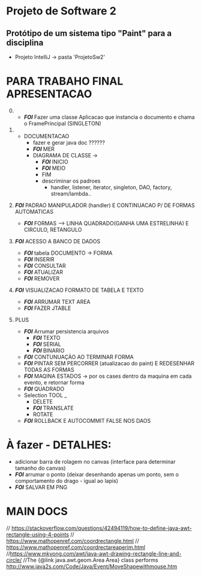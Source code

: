 # Projeto de Software 2
## Protótipo de um sistema tipo "Paint" para a disciplina

- Projeto IntelliJ -> pasta 'ProjetoSw2'





# PARA TRABAHO FINAL APRESENTACAO

0) - ***FOI*** Fazer uma classe Aplicacao que instancia o documento e chama o FramePrincipal (SINGLETON)

1) - DOCUMENTACAO
       - fazer e gerar java doc ??????
       - ***FOI*** MER
       - DIAGRAMA DE CLASSE -> 
            - ***FOI*** INICIO
            - ***FOI*** MEIO
            - FIM         
            - descriminar os padroes 
                - handler, listener, iterator, singleton, DAO, factory, stream/lambda..
    
2) ***FOI*** PADRAO MANIPULADOR (handler) E CONTINUACAO P/ DE FORMAS AUTOMATICAS
   - ***FOI*** FORMAS --> LINHA QUADRADO(GANHA UMA ESTRELINHA) E CIRCULO, RETANGULO   

3) ***FOI*** ACESSO A BANCO DE DADOS
   - ***FOI*** tabela DOCUMENTO -> FORMA  
    - ***FOI*** INSERIR
    - ***FOI*** CONSULTAR   
    - ***FOI*** ATUALIZAR
    - ***FOI*** REMOVER
    
4) ***FOI*** VISUALIZACAO FORMATO DE TABELA E TEXTO
    - ***FOI*** ARRUMAR TEXT AREA
    - ***FOI*** FAZER JTABLE 
    
5) PLUS
    - ***FOI*** Arrumar persistencia arquivos
        - ***FOI*** TEXTO
        - ***FOI*** SERIAL
        - ***FOI*** BINARIO
    - ***FOI*** CONTUNUAÇÀO AO TERMINAR FORMA
    - ***FOI*** PINTAR SEM PERCORRER (atualizacao do paint) E REDESENHAR TODAS AS FORMAS
    - ***FOI*** MAQINA ESTADOS -> por os cases dentro da maquina em cada evento, e retornar forma
    - ***FOI*** QUADRADO
    - Selection TOOL _
        - DELETE
        - ***FOI*** TRANSLATE
        - ROTATE
    - ***FOI*** ROLLBACK E AUTOCOMMIT FALSE NOS DAOS
    
# À fazer - DETALHES:
- adicionar barra de rolagem no canvas (interface para determinar tamanho do canvas)
- ***FOI*** arrumar o ponto (deixar desenhando apenas um ponto, sem o comportamento do drago - igual ao lapis)
- ***FOI*** SALVAR EM PNG 

    
    
# MAIN DOCS
//    https://stackoverflow.com/questions/42494119/how-to-define-java-awt-rectangle-using-4-points
//    https://www.mathopenref.com/coordrectangle.html
//    https://www.mathopenref.com/coordrectareaperim.html
    //https://www.mkyong.com/awt/java-awt-drawing-rectangle-line-and-circle/
    //The {@link java.awt.geom.Area Area} class performs
http://www.java2s.com/Code/Java/Event/MoveShapewithmouse.htm    

